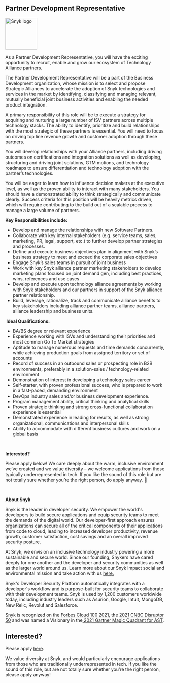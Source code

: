 Partner Development Representative
---

<img src="https://res.cloudinary.com/snyk/image/upload/v1537345894/press-kit/brand/logo-black.png" width="100" alt="Snyk logo" />

<p><span style="font-weight: 400;">As a Partner Development Representative, you will have the exciting opportunity to recruit, enable and grow our ecosystem of Technology Alliance partners.&nbsp; &nbsp;</span></p>
<p><span style="font-weight: 400;">The Partner Development Representative will be a part of the Business Development organization, whose mission is to select and propose Strategic Alliances to accelerate the adoption of Snyk technologies and services in the market by identifying, classifying and managing relevant, mutually beneficial joint business activities and enabling the needed product integration.&nbsp;&nbsp;&nbsp;</span></p>
<p><span style="font-weight: 400;">A primary responsibility of this role will be to execute a strategy for acquiring and nurturing a large number of ISV partners across multiple technology stacks. The ability to identify, prioritize and build relationships with the most strategic of these partners is essential. You will need to focus on driving top line revenue growth and customer adoption through these partners.&nbsp;</span></p>
<p><span style="font-weight: 400;">You will develop relationships with your Alliance partners, including driving outcomes on certifications and integration solutions as well as developing, structuring and driving joint solutions, GTM motions, and technology roadmaps to ensure differentiation and technology adoption with the partner’s technologies.</span></p>
<p><span style="font-weight: 400;">You will be eager to learn how to influence decision makers at the executive level, as well as the proven ability to interact with many stakeholders. You should have a demonstrated ability to think strategically and communicate clearly. Success criteria for this position will be heavily metrics driven, which will require contributing to the build out of a scalable process to manage a large volume of partners.</span></p>
<p><strong>Key Responsibilities include:</strong></p>
<ul>
<li style="font-weight: 400;"><span style="font-weight: 400;">Develop and manage the relationships with new Software Partners.</span></li>
<li style="font-weight: 400;"><span style="font-weight: 400;">Collaborate with key internal stakeholders (e.g. service teams, sales, marketing, PR, legal, support, etc.) to further develop partner strategies and processes.</span></li>
<li style="font-weight: 400;"><span style="font-weight: 400;">Define and execute business objectives plan in alignment with Snyk’s business strategy to meet and exceed the corporate sales objectives</span></li>
<li style="font-weight: 400;"><span style="font-weight: 400;">Engage Snyk’s sales teams in pursuit of joint business</span></li>
<li style="font-weight: 400;"><span style="font-weight: 400;">Work with key Snyk alliance partner marketing stakeholders to develop marketing plans focused on joint demand gen, including best practices, wins, references and use cases</span></li>
<li style="font-weight: 400;"><span style="font-weight: 400;">Develop and execute upon technology alliance agreements by working with Snyk stakeholders and our partners in support of the Snyk alliance partner relationship.&nbsp;</span></li>
<li style="font-weight: 400;"><span style="font-weight: 400;">Build, leverage, rationalize, track and communicate alliance benefits to key stakeholders including alliance partner teams, alliance partners, alliance leadership and business units.&nbsp;</span></li>
</ul>
<p><strong>&nbsp;Ideal Qualifications:</strong></p>
<ul>
<li style="font-weight: 400;"><span style="font-weight: 400;">BA/BS degree or relevant experience</span></li>
<li style="font-weight: 400;"><span style="font-weight: 400;">Experience working with ISVs and understanding their priorities and most common Go To Market strategies</span></li>
<li style="font-weight: 400;"><span style="font-weight: 400;">Aptitude to manage numerous requests and time demands concurrently, while achieving production goals from assigned territory or set of accounts</span></li>
<li style="font-weight: 400;"><span style="font-weight: 400;">Record of success in an outbound sales or prospecting role in B2B environments, preferably in a solution-sales / technology-related environment</span></li>
<li style="font-weight: 400;"><span style="font-weight: 400;">Demonstration of interest in developing a technology sales career</span></li>
<li style="font-weight: 400;"><span style="font-weight: 400;">Self-starter, with proven professional success, who is prepared to work in a fast-paced, demanding environment</span></li>
<li style="font-weight: 400;"><span style="font-weight: 400;">DevOps industry sales and/or business development experience.&nbsp;&nbsp;</span></li>
<li style="font-weight: 400;"><span style="font-weight: 400;">Program management ability, critical thinking and analytical skills</span></li>
<li style="font-weight: 400;"><span style="font-weight: 400;">Proven strategic thinking and strong cross-functional collaboration experience is essential</span></li>
<li style="font-weight: 400;"><span style="font-weight: 400;">Demonstrated experience in leading for results, as well as strong organizational, communications and interpersonal skills</span></li>
<li style="font-weight: 400;"><span style="font-weight: 400;">Ability to accommodate with different business cultures and work on a global basis</span></li>
</ul>
<p>&nbsp;</p>
<p><strong>Interested?</strong></p>
<p><span style="font-weight: 400;">Please apply below! We care deeply about the warm, inclusive environment we’ve created and we value diversity – we welcome applications from those typically underrepresented in tech. If you like the sound of this role but are not totally sure whether you’re the right person, do apply anyway. 🙂</span></p>
<p>&nbsp;</p><div class="content-conclusion"><p><strong>About Snyk</strong></p>
<p><span style="font-weight: 400;">Snyk is the leader in developer security. We empower the world's developers to build secure applications and equip security teams to meet the demands of the digital world. Our developer-first approach ensures organizations can secure all of the critical components of their applications from code to cloud, leading to increased developer productivity, revenue growth, customer satisfaction, cost savings and an overall improved security posture.&nbsp;</span></p>
<p><span style="font-weight: 400;">At Snyk, we envision an inclusive technology industry powering a more sustainable and secure world.</span> <span style="font-weight: 400;">Since our founding, Snykers have cared deeply for one another and the developer and security communities as well as the larger world around us. Learn more about our Snyk Impact social and environmental mission and take action with us </span><a href="https://snyk.io/about/snyk-impact/"><span style="font-weight: 400;">here.</span></a></p>
<p><span style="font-weight: 400;">Snyk's Developer Security Platform automatically integrates with a developer's workflow and is purpose-built for security teams to collaborate with their development teams. Snyk is used by 1,200 customers worldwide today, including industry leaders such as Asurion, Google, Intuit, MongoDB, New Relic, Revolut and Salesforce.</span></p>
<p><span style="font-weight: 400;">Snyk is recognized on the </span><a href="https://www.forbes.com/cloud100/#6f24b5ba5f94"><span style="font-weight: 400;">Forbes Cloud 100 2021</span></a><span style="font-weight: 400;">, the </span><a href="https://www.cnbc.com/2021/05/25/these-are-the-2021-cnbc-disruptor-50-companies.html"><span style="font-weight: 400;">2021 CNBC Disruptor 50</span></a><span style="font-weight: 400;"> and was named a Visionary in the</span><a href="https://snyk.io/blog/snyk-visionary-2021-gartner-magic-quadrant-for-ast/"><span style="font-weight: 400;"> 2021 Gartner Magic Quadrant for AST</span></a><span style="font-weight: 400;">.</span></p></div>

Interested?
---

Please apply [here](https://boards.greenhouse.io/snyk/jobs/6082841002#app).

We value diversity at Snyk, and would particularly encourage applications from those who are traditionally underrepresented in tech.
If you like the sound of this role, but are not totally sure whether you’re the right person, please apply anyway!
